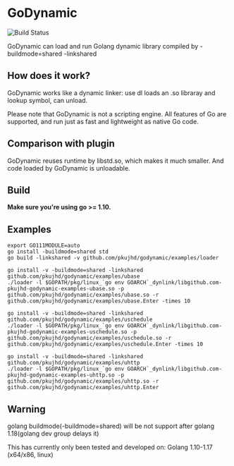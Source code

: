 
# GoDynamic

![Build Status](https://github.com/pkujhd/godynamic/workflows/godynamic%20Testing/badge.svg)

GoDynamic can load and run Golang dynamic library compiled by -buildmode=shared -linkshared

## How does it work?

GoDynamic works like a dynamic linker: use dl loads an .so libraray and lookup symbol, can unload.

Please note that GoDynamic is not a scripting engine. All features of Go are supported, and run just as fast and lightweight as native Go code.

## Comparison with plugin

GoDynamic reuses runtime by libstd.so, which makes it much smaller. And code loaded by GoDynamic is unloadable.

## Build

**Make sure you're using go >= 1.10.**

## Examples

```
export GO111MODULE=auto
go install -buildmode=shared std
go build -linkshared -v github.com/pkujhd/godynamic/examples/loader

go install -v -buildmode=shared -linkshared github.com/pkujhd/godynamic/examples/ubase
./loader -l $GOPATH/pkg/linux_`go env GOARCH`_dynlink/libgithub.com-pkujhd-godynamic-examples-ubase.so -p github.com/pkujhd/godynamic/examples/ubase.so -r github.com/pkujhd/godynamic/examples/ubase.Enter -times 10

go install -v -buildmode=shared -linkshared github.com/pkujhd/godynamic/examples/uschedule
./loader -l $GOPATH/pkg/linux_`go env GOARCH`_dynlink/libgithub.com-pkujhd-godynamic-examples-uschedule.so -p github.com/pkujhd/godynamic/examples/uschedule.so -r github.com/pkujhd/godynamic/examples/uschedule.Enter -times 10

go install -v -buildmode=shared -linkshared github.com/pkujhd/godynamic/examples/uhttp
./loader -l $GOPATH/pkg/linux_`go env GOARCH`_dynlink/libgithub.com-pkujhd-godynamic-examples-uhttp.so -p github.com/pkujhd/godynamic/examples/uhttp.so -r github.com/pkujhd/godynamic/examples/uhttp.Enter

```

## Warning
golang buildmode(-buildmode=shared) will be not support after golang 1.18(golang dev group delays it)

This has currently only been tested and developed on:
Golang 1.10-1.17 (x64/x86, linux)
